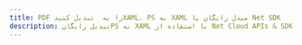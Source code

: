 ---title: PDF را به  تبدیل کنیدXAML، PS به XAML مبدل رایگان یا Net SDKdescription: تبدیل رایگانPS به XAML با استفاده از Net Cloud APIs & SDK همچنین اسناد PDF را در Cloud ایجاد، ویرایش و رندر کنید.---